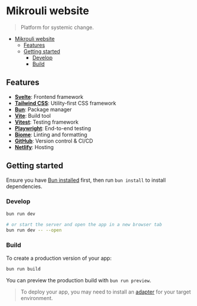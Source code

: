 # Mikrouli website

> Platform for systemic change.

<!-- TOC -->
* [Mikrouli website](#mikrouli-website)
  * [Features](#features)
  * [Getting started](#getting-started)
    * [Develop](#develop)
    * [Build](#build)
<!-- TOC -->

## Features

- [**Svelte**](https://svelte.dev/): Frontend framework
- [**Tailwind CSS**](https://tailwindcss.com/): Utility-first CSS framework
- [**Bun**](https://bun.sh/): Package manager
- [**Vite**](https://vitejs.dev/): Build tool
- [**Vitest**](https://vitest.dev/): Testing framework
- [**Playwright**](https://playwright.dev/): End-to-end testing
- [**Biome**](https://biomejs.dev/): Linting and formatting
- [**GitHub**](https://github.com]): Version control & CI/CD
- [**Netlify**](https://netlify.com): Hosting

## Getting started

Ensure you have [Bun installed](https://bun.sh/docs/installation) first, then
run `bun install` to install dependencies.

### Develop

```bash
bun run dev

# or start the server and open the app in a new browser tab
bun run dev -- --open
```

### Build

To create a production version of your app:

```bash
bun run build
```

You can preview the production build with `bun run preview`.

> To deploy your app, you may need to install an
> [adapter](https://svelte.dev/docs/kit/adapters) for your target environment.
